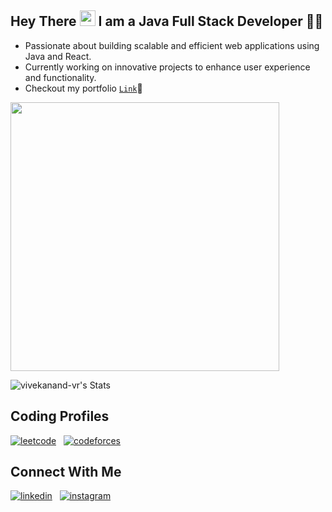 ##  Hey There <img src="https://user-images.githubusercontent.com/74038190/214644152-52f47eb3-5e31-4f47-8758-05c9468d5596.gif" width="25"> I am a Java Full Stack Developer 👨‍💻

- Passionate about building scalable and efficient web applications using Java and React.
- Currently working on innovative projects to enhance user experience and functionality.
- Checkout my portfolio  <a href="https://vivekanand-vr.netlify.app/">`Link`</a>🚀

 <img src="https://user-images.githubusercontent.com/74038190/225813708-98b745f2-7d22-48cf-9150-083f1b00d6c9.gif" width="430">

![vivekanand-vr's Stats](https://github-readme-stats.vercel.app/api?username=vivekanand-vr&theme=midnight-purple&show_icons=true&hide_border=false&count_private=true&card_width=300)

## Coding Profiles
[![leetcode](https://img.shields.io/badge/leetcode-FFA116?style=for-the-badge&logo=leetcode&logoColor=white&labelColor=black)](https://leetcode.com/vicky_007)  &nbsp;
[![codeforces](https://img.shields.io/badge/codeforces-FF0000?style=for-the-badge&logo=codeforces&logoColor=white)](https://codeforces.com/profile/vicky_9)

## Connect With Me
[![linkedin](https://img.shields.io/badge/linkedin-0A66C2?style=for-the-badge&logo=linkedin&logoColor=white)](https://www.linkedin.com/in/vivekanand-vernekar) &nbsp;
[![instagram](https://img.shields.io/badge/instagram-E4405F?style=for-the-badge&logo=instagram&logoColor=white)](https://www.instagram.com/vvek_9)


